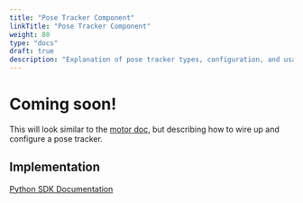 ```yaml
---
title: "Pose Tracker Component"
linkTitle: "Pose Tracker Component"
weight: 80
type: "docs"
draft: true
description: "Explanation of pose tracker types, configuration, and usage in Viam."
---
```

# Coming soon!
This will look similar to the [motor doc](../motor), but describing how to wire up and configure a pose tracker.

## Implementation

[Python SDK Documentation](https://python.viam.dev/autoapi/viam/components/pose_tracker/index.html)
